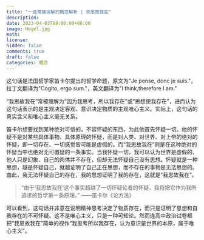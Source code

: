 ```yaml
---
title: "一些常被误解的概念解析 | 我思故我在"
description: 
date: 2023-04-03T09:00:00+08:00
image: Hegel.jpg
math: 
license: 
hidden: false
comments: true
draft: false
categories: 概念
---
```


这句话是法国哲学家笛卡尔提出的哲学命题，原文为"Je pense, donc je suis."，拉丁文翻译为"Cogito, ergo sum."，英文翻译为"I think,therefore I am."

“我思故我在”常被理解为“因为我思考，所以我存在”或“思想使我存在”，进而认为这句话表示的是主观决定客观、意识决定物质的主观唯心主义。实际上，这句话的真实含义和唯心主义毫无关系。

笛卡尔想要找到某种绝对可信的，不容怀疑的东西，为此他首先怀疑一切。他的怀疑不是对某些具体事物、具体原理的怀疑，而是对人类、对世界、对上帝的绝对的怀疑，即一切存在、一切感觉皆可能是虚假的。而“我思故我在”则是在这种绝对的怀疑当中也绝对无可置疑的一条事实。当我怀疑一切，我可以认为世界是虚假的、他人只是幻象、自己的肉体并不存在，但却无法怀疑自己没有思想。怀疑就是一种思想，越是怀疑自己，就越证明了自己正在思想，而不存在的事物是无法思想的。由此，我无法怀疑自己的存在，我的思想证明了我的存在，这就是“我思故我在”。

>“由于‘我思故我在’这个事实超越了一切怀疑论者的怀疑，我将把它作为我所追求的哲学第一条原理。” ——笛卡尔《论方法》

可以看到，这句话并非意在说明精神思考决定了物质存在，而只是证明了思想和自我存在的不可怀疑。这不是唯心主义，只是一种可知论。然而连高中政治试卷都把“我思故我在”简单的视作“我思考所以我存在，认为意识是世界的本原，属于唯心主义”。